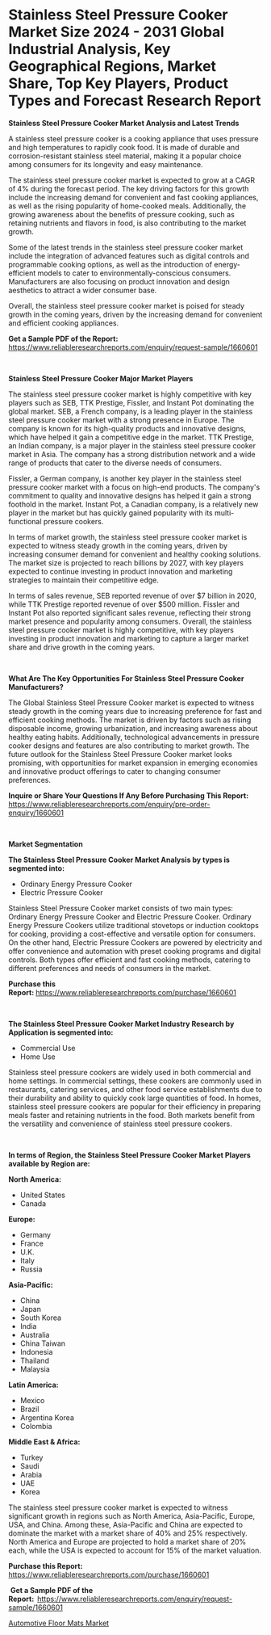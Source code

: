 <p><h1>Stainless Steel Pressure Cooker Market Size 2024 - 2031 Global Industrial Analysis, Key Geographical Regions, Market Share, Top Key Players, Product Types and Forecast Research Report</h1></p><p><strong>Stainless Steel Pressure Cooker Market Analysis and Latest Trends</strong></p>
<p><p>A stainless steel pressure cooker is a cooking appliance that uses pressure and high temperatures to rapidly cook food. It is made of durable and corrosion-resistant stainless steel material, making it a popular choice among consumers for its longevity and easy maintenance.</p><p>The stainless steel pressure cooker market is expected to grow at a CAGR of 4% during the forecast period. The key driving factors for this growth include the increasing demand for convenient and fast cooking appliances, as well as the rising popularity of home-cooked meals. Additionally, the growing awareness about the benefits of pressure cooking, such as retaining nutrients and flavors in food, is also contributing to the market growth.</p><p>Some of the latest trends in the stainless steel pressure cooker market include the integration of advanced features such as digital controls and programmable cooking options, as well as the introduction of energy-efficient models to cater to environmentally-conscious consumers. Manufacturers are also focusing on product innovation and design aesthetics to attract a wider consumer base.</p><p>Overall, the stainless steel pressure cooker market is poised for steady growth in the coming years, driven by the increasing demand for convenient and efficient cooking appliances.</p></p>
<p><strong>Get a Sample PDF of the Report:&nbsp;</strong> <a href="https://www.reliableresearchreports.com/enquiry/request-sample/1660601">https://www.reliableresearchreports.com/enquiry/request-sample/1660601</a></p>
<p>&nbsp;</p>
<p><strong>Stainless Steel Pressure Cooker Major Market Players</strong></p>
<p><p>The stainless steel pressure cooker market is highly competitive with key players such as SEB, TTK Prestige, Fissler, and Instant Pot dominating the global market. SEB, a French company, is a leading player in the stainless steel pressure cooker market with a strong presence in Europe. The company is known for its high-quality products and innovative designs, which have helped it gain a competitive edge in the market. TTK Prestige, an Indian company, is a major player in the stainless steel pressure cooker market in Asia. The company has a strong distribution network and a wide range of products that cater to the diverse needs of consumers.</p><p>Fissler, a German company, is another key player in the stainless steel pressure cooker market with a focus on high-end products. The company's commitment to quality and innovative designs has helped it gain a strong foothold in the market. Instant Pot, a Canadian company, is a relatively new player in the market but has quickly gained popularity with its multi-functional pressure cookers.</p><p>In terms of market growth, the stainless steel pressure cooker market is expected to witness steady growth in the coming years, driven by increasing consumer demand for convenient and healthy cooking solutions. The market size is projected to reach billions by 2027, with key players expected to continue investing in product innovation and marketing strategies to maintain their competitive edge.</p><p>In terms of sales revenue, SEB reported revenue of over $7 billion in 2020, while TTK Prestige reported revenue of over $500 million. Fissler and Instant Pot also reported significant sales revenue, reflecting their strong market presence and popularity among consumers. Overall, the stainless steel pressure cooker market is highly competitive, with key players investing in product innovation and marketing to capture a larger market share and drive growth in the coming years.</p></p>
<p>&nbsp;</p>
<p><strong>What Are The Key Opportunities For Stainless Steel Pressure Cooker Manufacturers?</strong></p>
<p><p>The Global Stainless Steel Pressure Cooker market is expected to witness steady growth in the coming years due to increasing preference for fast and efficient cooking methods. The market is driven by factors such as rising disposable income, growing urbanization, and increasing awareness about healthy eating habits. Additionally, technological advancements in pressure cooker designs and features are also contributing to market growth. The future outlook for the Stainless Steel Pressure Cooker market looks promising, with opportunities for market expansion in emerging economies and innovative product offerings to cater to changing consumer preferences.</p></p>
<p><strong>Inquire or Share Your Questions If Any Before Purchasing This Report:</strong> <a href="https://www.reliableresearchreports.com/enquiry/pre-order-enquiry/1660601">https://www.reliableresearchreports.com/enquiry/pre-order-enquiry/1660601</a></p>
<p>&nbsp;</p>
<p><strong>Market Segmentation</strong></p>
<p><strong>The Stainless Steel Pressure Cooker Market Analysis by types is segmented into:</strong></p>
<p><ul><li>Ordinary Energy Pressure Cooker</li><li>Electric Pressure Cooker</li></ul></p>
<p><p>Stainless Steel Pressure Cooker market consists of two main types: Ordinary Energy Pressure Cooker and Electric Pressure Cooker. Ordinary Energy Pressure Cookers utilize traditional stovetops or induction cooktops for cooking, providing a cost-effective and versatile option for consumers. On the other hand, Electric Pressure Cookers are powered by electricity and offer convenience and automation with preset cooking programs and digital controls. Both types offer efficient and fast cooking methods, catering to different preferences and needs of consumers in the market.</p></p>
<p><strong>Purchase this Report:&nbsp;</strong><a href="https://www.reliableresearchreports.com/purchase/1660601">https://www.reliableresearchreports.com/purchase/1660601</a></p>
<p>&nbsp;</p>
<p><strong>The Stainless Steel Pressure Cooker Market Industry Research by Application is segmented into:</strong></p>
<p><ul><li>Commercial Use</li><li>Home Use</li></ul></p>
<p><p>Stainless steel pressure cookers are widely used in both commercial and home settings. In commercial settings, these cookers are commonly used in restaurants, catering services, and other food service establishments due to their durability and ability to quickly cook large quantities of food. In homes, stainless steel pressure cookers are popular for their efficiency in preparing meals faster and retaining nutrients in the food. Both markets benefit from the versatility and convenience of stainless steel pressure cookers.</p></p>
<p>&nbsp;</p>
<p><strong>In terms of Region, the Stainless Steel Pressure Cooker Market Players available by Region are:</strong></p>
<p>
    <p> <strong> North America: </strong>
        <ul>
            <li>United States</li>
            <li>Canada</li>
        </ul>
        </p> 
    <p> <strong> Europe: </strong>
        <ul>
            <li>Germany</li>
            <li>France</li>
            <li>U.K.</li>
            <li>Italy</li>
            <li>Russia</li>
        </ul>
        </p> 
    <p> <strong> Asia-Pacific: </strong>
        <ul>
            <li>China</li>
            <li>Japan</li>
            <li>South Korea</li>
            <li>India</li>
            <li>Australia</li>
            <li>China Taiwan</li>
            <li>Indonesia</li>
            <li>Thailand</li>
            <li>Malaysia</li>
        </ul>
        </p> 
    <p> <strong> Latin America: </strong>
        <ul>
            <li>Mexico</li>
            <li>Brazil</li>
            <li>Argentina Korea</li>
            <li>Colombia</li>
        </ul>
        </p> 
    <p> <strong> Middle East & Africa: </strong>
        <ul>
            <li>Turkey</li>
            <li>Saudi</li>
            <li>Arabia</li>
            <li>UAE</li>
            <li>Korea</li>
        </ul>
    </p>
    </p>
<p><p>The stainless steel pressure cooker market is expected to witness significant growth in regions such as North America, Asia-Pacific, Europe, USA, and China. Among these, Asia-Pacific and China are expected to dominate the market with a market share of 40% and 25% respectively. North America and Europe are projected to hold a market share of 20% each, while the USA is expected to account for 15% of the market valuation.</p></p>
<p><strong>Purchase this Report: </strong><a href="https://www.reliableresearchreports.com/purchase/1660601">https://www.reliableresearchreports.com/purchase/1660601</a></p>
<p>&nbsp;<strong>Get a Sample PDF of the Report:&nbsp;&nbsp;</strong><a href="https://www.reliableresearchreports.com/enquiry/request-sample/1660601">https://www.reliableresearchreports.com/enquiry/request-sample/1660601</a></p>
<p><strong></strong></p>
<p><p><a href="https://gamy-alyssum-396.notion.site/Automotive-Floor-Mats-Market-Size-Global-Industry-Overview-Market-Segmentation-and-Forecast-2024--0beddf472b1e4c31838167edd5432e70">Automotive Floor Mats Market</a></p></p>